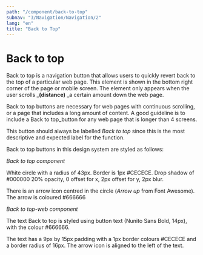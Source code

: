 ```yaml
---
path: "/component/back-to-top"
subnav: "3/Navigation/Navigation/2"
lang: "en"
title: "Back to Top"
---
```


# Back to top

Back to top is a navigation button that allows users to quickly revert back to the top of a particular web page. This element is shown in the bottom right corner of the page or mobile screen. The element only appears when the user scrolls \_**\(distance\)** \_a certain amount down the web page.

Back to top buttons are necessary for web pages with continuous scrolling, or a page that includes a long amount of content. A good guideline is to include a Back to top_button for any web page that is longer than 4 screens.

This button should always be labelled _Back to top_ since this is the most descriptive and expected label for the function.

Back to top buttons in this design system are styled as follows:

*Back to top component*

White circle with a radius of 43px. Border is 1px \#CECECE. Drop shadow of \#000000 20% opacity, 0 offset for x, 2px offset for y, 2px blur.

There is an arrow icon centred in the circle \(_Arrow up_ from Font Awesome\). The arrow is coloured \#666666

*Back to top-web component*

The text Back to top is styled using button text \(Nunito Sans Bold, 14px\), with the colour \#666666.

The text has a 9px by 15px padding with a 1px border colours \#CECECE and a border radius of 16px. The arrow icon is aligned to the left of the text.
